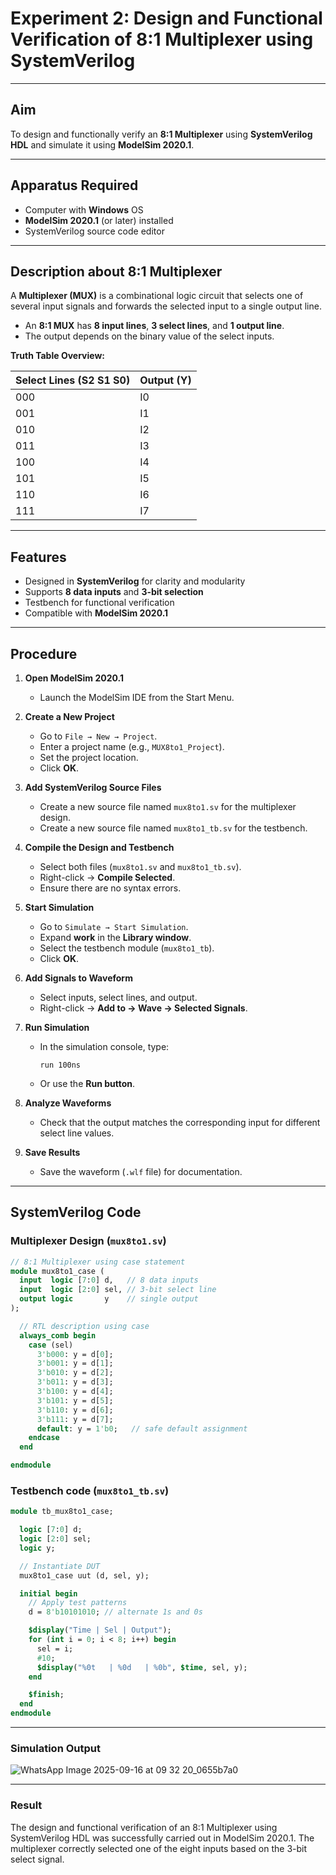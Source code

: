 # Experiment 2: Design and Functional Verification of 8:1 Multiplexer using SystemVerilog

---

## Aim  
To design and functionally verify an **8:1 Multiplexer** using **SystemVerilog HDL** and simulate it using **ModelSim 2020.1**.

---

## Apparatus Required  
- Computer with **Windows** OS  
- **ModelSim 2020.1** (or later) installed  
- SystemVerilog source code editor  

---

## Description about 8:1 Multiplexer  
A **Multiplexer (MUX)** is a combinational logic circuit that selects one of several input signals and forwards the selected input to a single output line.  
- An **8:1 MUX** has **8 input lines**, **3 select lines**, and **1 output line**.  
- The output depends on the binary value of the select inputs.  

**Truth Table Overview:**  

| Select Lines (S2 S1 S0) | Output (Y) |  
|--------------------------|------------|  
| 000                      | I0         |  
| 001                      | I1         |  
| 010                      | I2         |  
| 011                      | I3         |  
| 100                      | I4         |  
| 101                      | I5         |  
| 110                      | I6         |  
| 111                      | I7         |  

---

## Features  
- Designed in **SystemVerilog** for clarity and modularity  
- Supports **8 data inputs** and **3-bit selection**  
- Testbench for functional verification  
- Compatible with **ModelSim 2020.1**  

---

## Procedure  

1. **Open ModelSim 2020.1**  
   - Launch the ModelSim IDE from the Start Menu.  

2. **Create a New Project**  
   - Go to `File → New → Project`.  
   - Enter a project name (e.g., `MUX8to1_Project`).  
   - Set the project location.  
   - Click **OK**.  

3. **Add SystemVerilog Source Files**  
   - Create a new source file named `mux8to1.sv` for the multiplexer design.  
   - Create a new source file named `mux8to1_tb.sv` for the testbench.  

4. **Compile the Design and Testbench**  
   - Select both files (`mux8to1.sv` and `mux8to1_tb.sv`).  
   - Right-click → **Compile Selected**.  
   - Ensure there are no syntax errors.  

5. **Start Simulation**  
   - Go to `Simulate → Start Simulation`.  
   - Expand **work** in the **Library window**.  
   - Select the testbench module (`mux8to1_tb`).  
   - Click **OK**.  

6. **Add Signals to Waveform**  
   - Select inputs, select lines, and output.  
   - Right-click → **Add to → Wave → Selected Signals**.  

7. **Run Simulation**  
   - In the simulation console, type:  
     ```
     run 100ns
     ```  
   - Or use the **Run button**.  

8. **Analyze Waveforms**  
   - Check that the output matches the corresponding input for different select line values.  

9. **Save Results**  
   - Save the waveform (`.wlf` file) for documentation.  

---

## SystemVerilog Code  

### Multiplexer Design (`mux8to1.sv`)
```systemverilog
// 8:1 Multiplexer using case statement 
module mux8to1_case (
  input  logic [7:0] d,   // 8 data inputs
  input  logic [2:0] sel, // 3-bit select line
  output logic       y    // single output
);

  // RTL description using case
  always_comb begin
    case (sel)
      3'b000: y = d[0];
      3'b001: y = d[1];
      3'b010: y = d[2];
      3'b011: y = d[3];
      3'b100: y = d[4];
      3'b101: y = d[5];
      3'b110: y = d[6];
      3'b111: y = d[7];
      default: y = 1'b0;   // safe default assignment
    endcase
  end

endmodule

```
### Testbench code (`mux8to1_tb.sv`)
```systemverilog
module tb_mux8to1_case;

  logic [7:0] d;
  logic [2:0] sel;
  logic y;

  // Instantiate DUT
  mux8to1_case uut (d, sel, y);

  initial begin
    // Apply test patterns
    d = 8'b10101010; // alternate 1s and 0s

    $display("Time | Sel | Output");
    for (int i = 0; i < 8; i++) begin
      sel = i;
      #10;
      $display("%0t   | %0d   | %0b", $time, sel, y);
    end

    $finish;
  end
endmodule
```

---

### Simulation Output

![WhatsApp Image 2025-09-16 at 09 32 20_0655b7a0](https://github.com/user-attachments/assets/8cbd9f75-5dfe-4978-8356-4796c5ce64c0)


---

### Result

The design and functional verification of an 8:1 Multiplexer using SystemVerilog HDL was successfully carried out in ModelSim 2020.1.
The multiplexer correctly selected one of the eight inputs based on the 3-bit select signal.
